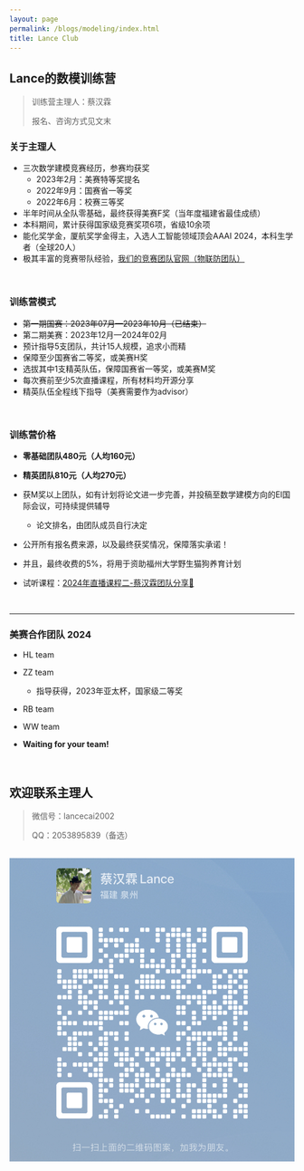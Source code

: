 ```yaml
---
layout: page
permalink: /blogs/modeling/index.html
title: Lance Club
---
```


## Lance的数模训练营

> 训练营主理人：蔡汉霖
>
> 报名、咨询方式见文末

### 关于主理人

- 三次数学建模竞赛经历，参赛均获奖
    - 2023年2月：美赛特等奖提名
    - 2022年9月：国赛省一等奖
    - 2022年6月：校赛三等奖
- 半年时间从全队零基础，最终获得美赛F奖（当年度福建省最佳成绩）
- 本科期间，累计获得国家级竞赛奖项6项，省级10余项
- 能化奖学金，厦航奖学金得主，入选人工智能领域顶会AAAI 2024，本科生学者（全球20人）
- 极其丰富的竞赛带队经验，[我们的竞赛团队官网（物联防团队）](https://fzuiot.site/)

<br>

### 训练营模式

- ~~第一期国赛：2023年07月—2023年10月（已结束）~~
- 第二期美赛：2023年12月—2024年02月
- 预计指导5支团队，共计15人规模，追求小而精
- 保障至少国赛省二等奖，或美赛H奖
- 选拔其中1支精英队伍，保障国赛省一等奖，或美赛M奖
- 每次赛前至少5次直播课程，所有材料均开源分享
- 精英队伍全程线下指导（美赛需要作为advisor）

<br>

### 训练营价格

- **零基础团队480元（人均160元）**
- **精英团队810元（人均270元）**
- 获M奖以上团队，如有计划将论文进一步完善，并投稿至数学建模方向的EI国际会议，可持续提供辅导
  - 论文排名，由团队成员自行决定

- 公开所有报名费来源，以及最终获奖情况，保障落实承诺！
- 并且，最终收费的5%，将用于资助福州大学野生猫狗养育计划
- 试听课程：[2024年直播课程二-蔡汉霖团队分享🔗](https://meeting.tencent.com/user-center/shared-record-info?id=6a5b1dea-3b04-45eb-889b-8c2d347215af&from=3)

<br>

---

### 美赛合作团队 2024

- HL team
- ZZ team
  - 指导获得，2023年亚太杯，国家级二等奖

- RB team
- WW team
- **Waiting for your team!**

<br>

## 欢迎联系主理人

> 微信号：lancecai2002
>
> QQ：2053895839（备选）

<br>![wechat](to-do-list/wechat.png)
